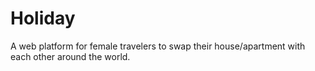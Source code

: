 # Holiday
A web platform for female travelers to swap their  house/apartment with each other around the world.

